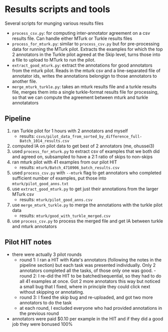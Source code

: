 # Results scripts and tools 

Several scripts for munging various results files 

- `process_csv.py`: for computing inter-annotator agreement on a csv results file. Can handle either MTurk or Turkle results files 
- `process_for_mturk.py`: similar to `process_csv.py` but for pre-processing data for running the MTurk pilot. Extracts the examples for which the top 2 annotators in the Turkle pilot agreed at the Skip level, turns those into a file to upload to MTurk to run the pilot.  
- `extract_good_mturk.py`: extract the annotations for good annotators from the mturk pilot. Reads in the mturk csv and a line-separated file of annotator ids, writes the annotations belongign to those annotators to another file. 
- `merge_mturk_turkle.py`: takes an mturk results file and a turkle results file, merges them into a single turkle-format results file for processing, so that we can compute the agreement between mturk and turkle annotatators 


## Pipeline 
1. ran Turkle pilot for 1 hours with 2 annotators and myself 
    - results: `csvs/pilot_data_from_sorted_by_difference_full-Batch_1014_results.csv` 
2. computed IA on pilot data to get best of 2 annotators (me, ohussei3) 
3. used `process_for_mturk.py` to extract csv of examples that we both did and agreed on, subsampled to have a 2:1 ratio of skips to non-skips 
4. ran mturk pilot with 41 examples from our pilot HIT 
    - results: `mturk/Batch_4710906_batch_results.csv` 
5. used `process_csv.py` with `--mturk` flag to get annotators who completed sufficient number of examples, put those into `mturk/pilot_good_anns.txt` 
6. use `extract_good_mturk.py` to get just their annotations from the larger MTurk csv 
    - results: `mturk/pilot_good_anns.csv` 
7. use `merge_mturk_turkle.py` to merge the annotations with the turkle pilot data
    - results: `mturk/good_with_turkle_merged.csv` 
8. use `process_csv.py` to process the merged file and get IA between turkle and mturk annotators 

## Pilot HIT notes
- there were actually 3 pilot rounds 
    - round 1: I ran a HIT with Kate's annotators (following the notes in the pipeline section) but each task was presented individually. Only 2 annotators completed all the tasks, of those only one was good.    - round 2: I re-did the HIT to be batched/sequential, so they had to do all 41 examples at once. Got 2 more annotators this way but noticed a small bug that I fixed, where in principle they could click next without skipping or annotating. 
    - round 3: I fixed the skip bug and re-uploaded, and got two more annotators to do the task 
    - at each round, I excluded everyone who had provided annotations in the previous round 
- annotators were paid $0.10 per example in the HIT and if they did a good job they were bonused 100% 

